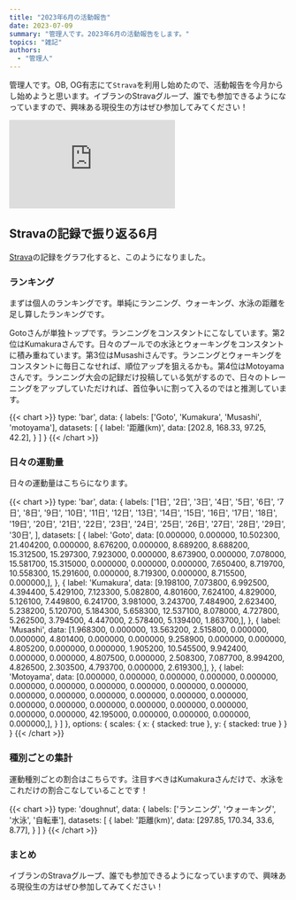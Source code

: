 ```yaml
---
title: "2023年6月の活動報告"
date: 2023-07-09
summary: "管理人です。2023年6月の活動報告をします。"
topics: "雑記"
authors:
  - "管理人"
---
```


管理人です。OB, OG有志にて`Strava`を利用し始めたので、活動報告を今月からし始めようと思います。イブランのStravaグループ、誰でも参加できるようになっていますので、興味ある現役生の方はぜひ参加してみてください！

<iframe allowtransparency frameborder='0' height='160' scrolling='no' src='https://www.strava.com/clubs/1124508/latest-rides/105e28b4242f413d3b66e18cef4f66144b4ae5fa?show_rides=false' width='300'></iframe>

## Stravaの記録で振り返る6月
[Strava](https://www.strava.com/)の記録をグラフ化すると、このようになりました。

### ランキング
まずは個人のランキングです。単純にランニング、ウォーキング、水泳の距離を足し算したランキングです。

Gotoさんが単独トップです。ランニングをコンスタントにこなしています。第2位はKumakuraさんです。日々のプールでの水泳とウォーキングをコンスタントに積み重ねています。第3位はMusashiさんです。ランニングとウォーキングをコンスタントに毎日こなせれば、順位アップを狙えるかも。第4位はMotoyamaさんです。ランニング大会の記録だけ投稿している気がするので、日々のトレーニングをアップしていただければ、首位争いに割って入るのではと推測しています。

{{< chart >}}
type: 'bar',
data: {
  labels: ['Goto', 'Kumakura', 'Musashi', 'motoyama'],
  datasets: [
    {
      label: '距離(km)',
      data: [202.8, 168.33, 97.25, 42.2],
    }
  ]
}
{{< /chart >}}

### 日々の運動量
日々の運動量はこちらになります。

{{< chart >}}
type: 'bar',
data: {
  labels: ['1日', '2日', '3日', '4日', '5日', '6日', '7日', '8日', '9日', '10日', '11日', '12日', '13日', '14日', '15日', '16日', '17日', '18日', '19日', '20日', '21日', '22日', '23日', '24日', '25日', '26日', '27日', '28日', '29日', '30日', ],
  datasets: [
    {
      label: 'Goto',
      data: [0.000000, 0.000000, 10.502300, 21.404200, 0.000000, 8.676200, 0.000000, 8.689200, 8.688200, 15.312500, 15.297300, 7.923000, 0.000000, 8.673900, 0.000000, 7.078000, 15.581700, 15.315000, 0.000000, 0.000000, 0.000000, 7.650400, 8.719700, 10.558300, 15.291600, 0.000000, 8.719300, 0.000000, 8.715500, 0.000000,],
    },
    {
      label: 'Kumakura',
      data: [9.198100, 7.073800, 6.992500, 4.394400, 5.429100, 7.123300, 5.082800, 4.801600, 7.624100, 4.829000, 5.126100, 7.449800, 6.241700, 3.981000, 3.243700, 7.484900, 2.623400, 5.238200, 5.120700, 5.184300, 5.658300, 12.537100, 8.078000, 4.727800, 5.262500, 3.794500, 4.447000, 2.578400, 5.139400, 1.863700,],
    },
    {
      label: 'Musashi',
      data: [1.968300, 0.000000, 13.563200, 2.515800, 0.000000, 0.000000, 4.801400, 0.000000, 0.000000, 9.258900, 0.000000, 0.000000, 4.805200, 0.000000, 0.000000, 1.905200, 10.545500, 9.942400, 0.000000, 0.000000, 4.807500, 0.000000, 2.508300, 7.087700, 8.994200, 4.826500, 2.303500, 4.793700, 0.000000, 2.619300,],
    },
    {
      label: 'Motoyama',
      data: [0.000000, 0.000000, 0.000000, 0.000000, 0.000000, 0.000000, 0.000000, 0.000000, 0.000000, 0.000000, 0.000000, 0.000000, 0.000000, 0.000000, 0.000000, 0.000000, 0.000000, 0.000000, 0.000000, 0.000000, 0.000000, 0.000000, 0.000000, 0.000000, 0.000000, 42.195000, 0.000000, 0.000000, 0.000000, 0.000000,],
    }
  ]
},
options: {
  scales: {
    x: {
      stacked: true
    },
    y: {
      stacked: true
    }
  }
}
{{< /chart >}}

### 種別ごとの集計
運動種別ごとの割合はこちらです。注目すべきはKumakuraさんだけで、水泳をこれだけの割合こなしていることです！

{{< chart >}}
type: 'doughnut',
data: {
  labels: ['ランニング', 'ウォーキング', '水泳', '自転車'],
  datasets: [
    {
      label: '距離(km)',
      data: [297.85, 170.34, 33.6, 8.77],
    }
  ]
}
{{< /chart >}}

### まとめ
イブランのStravaグループ、誰でも参加できるようになっていますので、興味ある現役生の方はぜひ参加してみてください！

